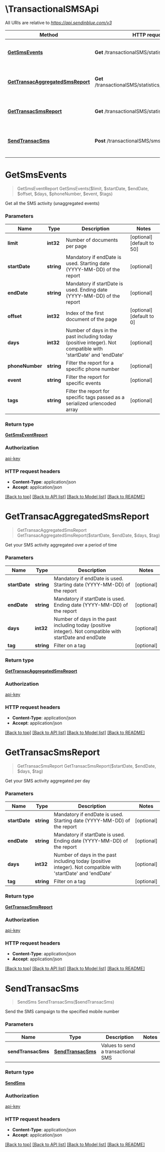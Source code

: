 # \TransactionalSMSApi

All URIs are relative to *https://api.sendinblue.com/v3*

Method | HTTP request | Description
------------- | ------------- | -------------
[**GetSmsEvents**](TransactionalSMSApi.md#GetSmsEvents) | **Get** /transactionalSMS/statistics/events | Get all the SMS activity (unaggregated events)
[**GetTransacAggregatedSmsReport**](TransactionalSMSApi.md#GetTransacAggregatedSmsReport) | **Get** /transactionalSMS/statistics/aggregatedReport | Get your SMS activity aggregated over a period of time
[**GetTransacSmsReport**](TransactionalSMSApi.md#GetTransacSmsReport) | **Get** /transactionalSMS/statistics/reports | Get your SMS activity aggregated per day
[**SendTransacSms**](TransactionalSMSApi.md#SendTransacSms) | **Post** /transactionalSMS/sms | Send the SMS campaign to the specified mobile number


# **GetSmsEvents**
> GetSmsEventReport GetSmsEvents($limit, $startDate, $endDate, $offset, $days, $phoneNumber, $event, $tags)

Get all the SMS activity (unaggregated events)


### Parameters

Name | Type | Description  | Notes
------------- | ------------- | ------------- | -------------
 **limit** | **int32**| Number of documents per page | [optional] [default to 50]
 **startDate** | **string**| Mandatory if endDate is used. Starting date (YYYY-MM-DD) of the report | [optional] 
 **endDate** | **string**| Mandatory if startDate is used. Ending date (YYYY-MM-DD) of the report | [optional] 
 **offset** | **int32**| Index of the first document of the page | [optional] [default to 0]
 **days** | **int32**| Number of days in the past including today (positive integer). Not compatible with &#39;startDate&#39; and &#39;endDate&#39; | [optional] 
 **phoneNumber** | **string**| Filter the report for a specific phone number | [optional] 
 **event** | **string**| Filter the report for specific events | [optional] 
 **tags** | **string**| Filter the report for specific tags passed as a serialized urlencoded array | [optional] 

### Return type

[**GetSmsEventReport**](GetSmsEventReport.md)

### Authorization

[api-key](../README.md#api-key)

### HTTP request headers

 - **Content-Type**: application/json
 - **Accept**: application/json

[[Back to top]](#) [[Back to API list]](../README.md#documentation-for-api-endpoints) [[Back to Model list]](../README.md#documentation-for-models) [[Back to README]](../README.md)

# **GetTransacAggregatedSmsReport**
> GetTransacAggregatedSmsReport GetTransacAggregatedSmsReport($startDate, $endDate, $days, $tag)

Get your SMS activity aggregated over a period of time


### Parameters

Name | Type | Description  | Notes
------------- | ------------- | ------------- | -------------
 **startDate** | **string**| Mandatory if endDate is used. Starting date (YYYY-MM-DD) of the report | [optional] 
 **endDate** | **string**| Mandatory if startDate is used. Ending date (YYYY-MM-DD) of the report | [optional] 
 **days** | **int32**| Number of days in the past including today (positive integer). Not compatible with startDate and endDate | [optional] 
 **tag** | **string**| Filter on a tag | [optional] 

### Return type

[**GetTransacAggregatedSmsReport**](GetTransacAggregatedSmsReport.md)

### Authorization

[api-key](../README.md#api-key)

### HTTP request headers

 - **Content-Type**: application/json
 - **Accept**: application/json

[[Back to top]](#) [[Back to API list]](../README.md#documentation-for-api-endpoints) [[Back to Model list]](../README.md#documentation-for-models) [[Back to README]](../README.md)

# **GetTransacSmsReport**
> GetTransacSmsReport GetTransacSmsReport($startDate, $endDate, $days, $tag)

Get your SMS activity aggregated per day


### Parameters

Name | Type | Description  | Notes
------------- | ------------- | ------------- | -------------
 **startDate** | **string**| Mandatory if endDate is used. Starting date (YYYY-MM-DD) of the report | [optional] 
 **endDate** | **string**| Mandatory if startDate is used. Ending date (YYYY-MM-DD) of the report | [optional] 
 **days** | **int32**| Number of days in the past including today (positive integer). Not compatible with &#39;startDate&#39; and &#39;endDate&#39; | [optional] 
 **tag** | **string**| Filter on a tag | [optional] 

### Return type

[**GetTransacSmsReport**](GetTransacSmsReport.md)

### Authorization

[api-key](../README.md#api-key)

### HTTP request headers

 - **Content-Type**: application/json
 - **Accept**: application/json

[[Back to top]](#) [[Back to API list]](../README.md#documentation-for-api-endpoints) [[Back to Model list]](../README.md#documentation-for-models) [[Back to README]](../README.md)

# **SendTransacSms**
> SendSms SendTransacSms($sendTransacSms)

Send the SMS campaign to the specified mobile number


### Parameters

Name | Type | Description  | Notes
------------- | ------------- | ------------- | -------------
 **sendTransacSms** | [**SendTransacSms**](SendTransacSms.md)| Values to send a transactional SMS | 

### Return type

[**SendSms**](SendSms.md)

### Authorization

[api-key](../README.md#api-key)

### HTTP request headers

 - **Content-Type**: application/json
 - **Accept**: application/json

[[Back to top]](#) [[Back to API list]](../README.md#documentation-for-api-endpoints) [[Back to Model list]](../README.md#documentation-for-models) [[Back to README]](../README.md)

